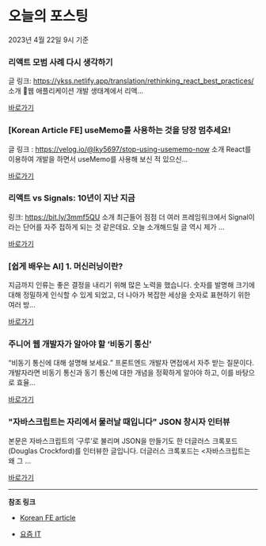 # 오늘의 포스팅 
2023년 4월 22일 9시 기준 

###  리액트 모범 사례 다시 생각하기 

 글 링크: https://ykss.netlify.app/translation/rethinking_react_best_practices/ 소개 웹 애플리케이션 개발 생태계에서 리액... 

 [바로가기](https://kofearticle.substack.com/p/korean-fe-article-ca3) 

### [Korean Article FE] useMemo를 사용하는 것을 당장 멈추세요! 

 글 링크 : https://velog.io/@lky5697/stop-using-usememo-now 소개 React를 이용하여 개발을 하면서 useMemo를 사용해 보신 적 있으신... 

 [바로가기](https://kofearticle.substack.com/p/korean-article-fe-usememo) 

###  리액트 vs Signals: 10년이 지난 지금 

 링크: https://bit.ly/3mmf5QU 소개 최근들어 점점 더 여러 프레임워크에서 Signal이라는 단어를 자주 접하게 되는 것 같은데요. 오늘 소개해드릴 글 역시 제가 ... 

 [바로가기](https://kofearticle.substack.com/p/korean-fe-article-vs-signals-10) 

### [쉽게 배우는 AI] 1. 머신러닝이란? 

 지금까지 인류는 좋은 결정을 내리기 위해 많은 노력을 했습니다. 숫자를 발명해 크기에 대해 정밀하게 인식할 수 있게 되었고, 더 나아가 복잡한 세상을 숫자로 표현하기 위한 여러 방... 

 [바로가기](https://yozm.wishket.com/magazine/detail/1985/) 

### 주니어 웹 개발자가 알아야 할 ‘비동기 통신’ 

 “비동기 통신에 대해 설명해 보세요.” 프론트엔드 개발자 면접에서 자주 받는 질문이다. 개발자라면 비동기 통신과 동기 통신에 대한 개념을 정확하게 알아야 하고, 이를 바탕으로 효율... 

 [바로가기](https://yozm.wishket.com/magazine/detail/1982/) 

### "자바스크립트는 자리에서 물러날 때입니다" JSON 창시자 인터뷰 

 본문은 자바스크립트의 ‘구루’로 불리며 JSON을 만들기도 한 더글러스 크록포드(Douglas Crockford)를 인터뷰한 글입니다. 더글러스 크록포드는 <자바스크립트는 왜 그 ... 

 [바로가기](https://yozm.wishket.com/magazine/detail/1981/) 

---

**참조 링크**

- [Korean FE article](https://kofearticle.substack.com) 

- [요즘 IT](https://yozm.wishket.com/magazine) 

